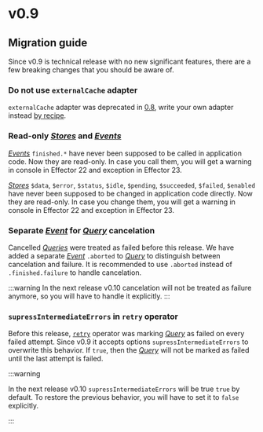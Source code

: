 # v0.9

## Migration guide

Since v0.9 is technical release with no new significant features, there are a few breaking changes that you should be aware of.

### Do not use `externalCache` adapter

`externalCache` adapter was deprecated in [0.8](/releases/0-8), write your own adapter instead [by recipe](/recipes/server_cache).

### Read-only [_Stores_](https://effector.dev/docs/api/effector/store) and [_Events_](https://effector.dev/docs/api/effector/event)

[_Events_](https://effector.dev/docs/api/effector/event) `finished.*` have never been supposed to be called in application code. Now they are read-only. In case you call them, you will get a warning in console in Effector 22 and exception in Effector 23.

[_Stores_](https://effector.dev/docs/api/effector/store) `$data`, `$error`, `$status`, `$idle`, `$pending`, `$succeeded`, `$failed`, `$enabled` have never been supposed to be changed in application code directly. Now they are read-only. In case you change them, you will get a warning in console in Effector 22 and exception in Effector 23.

### Separate [_Event_](https://effector.dev/docs/api/effector/event) for [_Query_](/api/primitives/query) cancelation

Cancelled [_Queries_](/api/primitives/query) were treated as failed before this release. We have added a separate [_Event_](https://effector.dev/docs/api/effector/event) `.aborted` to [_Query_](/api/primitives/query) to distinguish between cancelation and failure. It is recommended to use `.aborted` instead of `.finished.failure` to handle cancelation.

:::warning
In the next release v0.10 cancelation will not be treated as failure anymore, so you will have to handle it explicitly.
:::

### `supressIntermediateErrors` in `retry` operator

Before this release, [`retry`](/api/operators/retry) operator was marking [_Query_](/api/primitives/query) as failed on every failed attempt. Since v0.9 it accepts options `supressIntermediateErrors` to overwrite this behavior. If `true`, then the [_Query_](/api/primitives/query) will not be marked as failed until the last attempt is failed.

:::warning

In the next release v0.10 `supressIntermediateErrors` will be true `true` by default. To restore the previous behavior, you will have to set it to `false` explicitly.

:::

<!--@include: ./0-9.changelog.md-->
